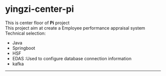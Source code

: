 # yingzi-center-pi
This is center floor of **Pi** project   
This project aim at create a Employee performance appraisal system   
Technical selection:   
   * Java    
   * Springboot    
   * HSF    
   * EDAS :Used to configure database connection information     
   * kafka    

****